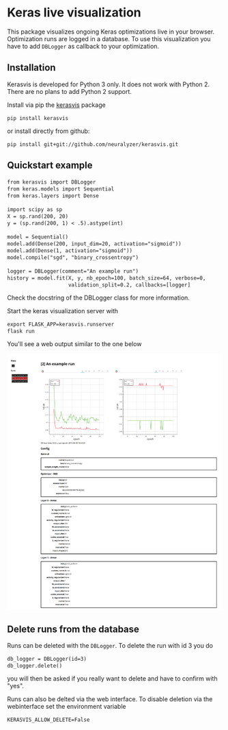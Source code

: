 Keras live visualization
========================


This package visualizes ongoing Keras optimizations live in your browser.
Optimization runs are logged in a database. To use this visualization you have to
add `DBLogger` as callback to your optimization. 

Installation
------------

Kerasvis is developed for Python 3 only.
It does not work with Python 2.
There are no plans to add Python 2 support.

Install via pip the [kerasvis](https://pypi.python.org/pypi/kerasvis) package

    pip install kerasvis

or install directly from github:

    pip install git+git://github.com/neuralyzer/kerasvis.git 




Quickstart example
------------------


    from kerasvis import DBLogger
    from keras.models import Sequential
    from keras.layers import Dense

    import scipy as sp
    X = sp.rand(200, 20)
    y = (sp.rand(200, 1) < .5).astype(int)

    model = Sequential()
    model.add(Dense(200, input_dim=20, activation="sigmoid"))
    model.add(Dense(1, activation="sigmoid"))
    model.compile("sgd", "binary_crossentropy")

    logger = DBLogger(comment="An example run")
    history = model.fit(X, y, nb_epoch=100, batch_size=64, verbose=0,
                        validation_split=0.2, callbacks=[logger]


Check the docstring of the DBLogger class for more information.

Start the keras visualization server with

    export FLASK_APP=kerasvis.runserver
    flask run
    
You'll see a web output similar to the one below

![Loss Accuracy screenshot](loss_accuracy_screenshot.png)

Delete runs from the database
-----------------------------

Runs can be deleted with the `DBLogger`. To delete the run with id 3 you do

    db_logger = DBLogger(id=3)
    db_logger.delete()
    
you will then be asked if you really want to delete and have to confirm with "yes".


Runs can also be delted via the web interface. To disable deletion via the webinterface
set the environment variable

    KERASVIS_ALLOW_DELETE=False
    